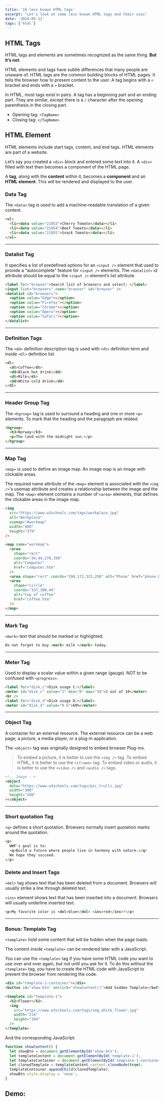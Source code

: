 ```yaml
---
title: '10 less known HTML tags'
excerpt: "Let's look at some less known HTML tags and their uses"
date: '2024-05-12'
tags: ['html']
---
```


## HTML Tags

HTML tags and elements are sometimes recognized as the same thing. **But it’s not**.

HTML elements and tags have subtle differences that many people are unaware of. HTML tags are the common building blocks of HTML pages. It tells the browser how to present content to the user. A tag begins with a `<` bracket and ends with a `>` bracket.

In HTML, most tags exist in pairs. A tag has a beginning part and an ending part. They are similar, except there is a `/` character after the opening parenthesis in the closing part.

- Opening tag: `<TagName>`
- Closing tag: `</TagName>`

## HTML Element

HTML elements include start tags, content, and end tags. HTML elements are part of a website. 

Let’s say you created a `<div>` block and entered some text into it. A `<div>` filled with text then becomes a component of the HTML page. 

A **tag**, along with the **content** within it, becomes a **component** and an **HTML element**. This will be rendered and displayed to the user.

### Data Tag

The `<data>` tag is used to add a machine-readable translation of a given content.

```html
<ul>
  <li><data value="21053">Cherry Tomato</data></li>
  <li><data value="21054">Beef Tomato</data></li>
  <li><data value="21055">Snack Tomato</data></li>
</ul>
```

<hr />

### Datalist Tag

It specifies a list of predefined options for an `<input />` element that used to provide a “autocomplete” feature for `<input />` elements. The `<datalist>` id attribute should be equal to the `<input />` element’s list attribute

```html
<label for="browser">Search list of browsers and select: </label>
<input list="browsers" name="browser" id="browser" />
<datalist id="browsers">
  <option value="Edge"></option>
  <option value="Firefox"></option>
  <option value="Chrome"></option>
  <option value="Opera"></option>
  <option value="Safari"></option>
</datalist>
```

<hr />

### Definition Tags

The `<dd>` definition description tag is used with `<dt>` definition term and inside `<dl>` definition list.

```html
<dl>
  <dt>Coffee</dt>
  <dd>Black hot drink</dd>
  <dt>Milk</dt>
  <dd>White cold drink</dd>
</dl>
```

<hr />

### Header Group Tag

The `<hgroup>` tag is used to surround a heading and one or more `<p>` elements. To mark that the heading and the paragraph are related.

```html
<hgroup>
  <h3>Norway</h3>
  <p>The land with the midnight sun.</p>
</hgroup>
```

<hr />

### Map Tag

`<map>` is used to define an image map. An image map is an image with clickable areas.

The required name attribute of the `<map>` element is associated with the `<img />`'s usemap attribute and creates a relationship between the image and the map. The `<map>` element contains a number of `<area>` elements, that defines the clickable areas in the image map.

```html
<img
  src="https://www.w3schools.com/tags/workplace.jpg"
  alt="Workplace"
  usemap="#workmap"
  width="400"
  height="379"
/>

<map name="workmap">
  <area
    shape="rect"
    coords="34,44,270,350"
    alt="Computer"
    href="computer.htm"
  />
  <area shape="rect" coords="290,172,333,250" alt="Phone" href="phone.htm" />
  <area
    shape="circle"
    coords="337,300,44"
    alt="Cup of coffee"
    href="coffee.htm"
  />
</map>
```

<hr />

### Mark Tag

`<mark>` text that should be marked or highlighted.

```html
Do not forget to buy <mark> milk </mark> today.
```

<hr />

### Meter Tag

Used to display a scalar value within a given range (gauge). NOT to be confused with `<progress>`.

```html
<label for="disk_c">Disk usage C:</label>
<meter id="disk_c" value="2" min="0" max="10">2 out of 10</meter>
<br />
<label for="disk_d">Disk usage D:</label>
<meter id="disk_d" value="0.6">60%</meter>
```

<hr />

### Object Tag

A container for an external resource. The external resource can be a web page, a picture, a media player, or a plug-in application.

The `<object>` tag was originally designed to embed browser Plug-ins.

> To embed a picture, it is better to use the `<img />` tag.
> To embed HTML, it is better to use the `<iframe>` tag.
> To embed video or audio, it is better to use the `<video />` and `<audio />` tags.

```html
<!-- Image -->
<object
  data="https://www.w3schools.com/tags/pic_trulli.jpg"
  width="300"
  height="200"
></object>
```

<hr />

### Short quotation Tag

`<q>` defines a short quotation. Browsers normally insert quotation marks around the quotation.

```html
<p>
  WWF's goal is to:
  <q>Build a future where people live in harmony with nature.</q>
  We hope they succeed.
</p>
```

### Delete and Insert Tags

`<del>` tag shows text that has been deleted from a document. Browsers will usually strike a line through deleted text.

`<ins>` element shows text that has been inserted into a document. Browsers will usually underline inserted text.

```html
<p>My favorite color is <del>blue</del> <ins>red</ins>!</p>
```

<hr />
  
### Bonus: Template Tag
`<template>` hold some content that will be hidden when the page loads.

The content inside `<template>` can be rendered later with a JavaScript.

You can use the `<template>` tag if you have some HTML code you want to use over and over again, but not until you ask for it. To do this without the `<template>` tag, you have to create the HTML code with JavaScript to prevent the browser from rendering the code.

```html
<div id="template-1-container"></div>
<button id="show-btn" onclick="showContent()">Add hidden Template</button>

<template id="template-1">
  <h2>Flower</h2>
  <img
    src="https://www.w3schools.com/tags/img_white_flower.jpg"
    width="214"
    height="204"
  />
</template>
```

And the corresponding JavaScript:

```js
function showContent() {
  let showBtn = document.getElementById('show-btn');
  let templateContent = document.getElementById('template-1');
  let templateContainer = document.getElementById('template-1-container');
  let clonedTemplate = templateContent.content.cloneNode(true);
  templateContainer.appendChild(clonedTemplate);
  showBtn.style.display = 'none';
}
```

## Demo:

<p class="codepen" data-height="800" data-theme-id="dark" data-default-tab="result" data-slug-hash="zYQxzqW" data-editable="true" data-user="realChakrawarti" style="height: 100%; box-sizing: border-box; display: flex; align-items: center; justify-content: center; border: none; padding: 0px;">
  <span>See the Pen <a href="https://codepen.io/realChakrawarti/pen/zYQxzqW">
  Less known HTML5</a> by Anupam Chakrawarti (<a href="https://codepen.io/realChakrawarti">@realChakrawarti</a>)
  on <a href="https://codepen.io">CodePen</a>.</span>
</p>
<script async src="https://cpwebassets.codepen.io/assets/embed/ei.js"></script>

## References

- W3Schools HTML Elements: https://www.w3schools.com/tags/default.asp
- HTML: The Utimate Guide by Sufyan Bin Uzayr: https://www.taylorfrancis.com/books/mono/10.1201/9781003357537/html-sufyan-bin-uzayr
